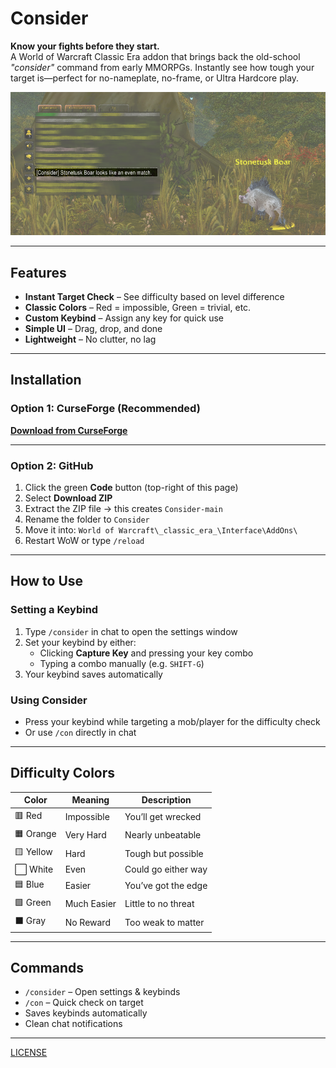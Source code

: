 # Consider

**Know your fights before they start.**  
A World of Warcraft Classic Era addon that brings back the old-school *"consider"* command from early MMORPGs. Instantly see how tough your target is—perfect for no-nameplate, no-frame, or Ultra Hardcore play.

<img src="https://raw.githubusercontent.com/seathasky/Consider/refs/heads/main/img/betterexample.png" alt="Consider examples">

---

## Features
- **Instant Target Check** – See difficulty based on level difference  
- **Classic Colors** – Red = impossible, Green = trivial, etc.  
- **Custom Keybind** – Assign any key for quick use  
- **Simple UI** – Drag, drop, and done  
- **Lightweight** – No clutter, no lag  

---

## Installation

### Option 1: CurseForge (Recommended)
[**Download from CurseForge**](https://www.curseforge.com/wow/addons/consider)

---

### Option 2: GitHub
1. Click the green **Code** button (top-right of this page)  
2. Select **Download ZIP**  
3. Extract the ZIP file → this creates `Consider-main`  
4. Rename the folder to `Consider`  
5. Move it into: `World of Warcraft\_classic_era_\Interface\AddOns\`  
6. Restart WoW or type `/reload`  

---

## How to Use

### Setting a Keybind
1. Type `/consider` in chat to open the settings window  
2. Set your keybind by either:  
   - Clicking **Capture Key** and pressing your key combo  
   - Typing a combo manually (e.g. `SHIFT-G`)  
3. Your keybind saves automatically  

### Using Consider
- Press your keybind while targeting a mob/player for the difficulty check  
- Or use `/con` directly in chat  

---

## Difficulty Colors
| Color | Meaning | Description |
|-------|---------|-------------|
| 🟥 Red | Impossible | You’ll get wrecked |
| 🟧 Orange | Very Hard | Nearly unbeatable |
| 🟨 Yellow | Hard | Tough but possible |
| ⬜ White | Even | Could go either way |
| 🟦 Blue | Easier | You’ve got the edge |
| 🟩 Green | Much Easier | Little to no threat |
| ⬛ Gray | No Reward | Too weak to matter |

---

## Commands
- `/consider` – Open settings & keybinds  
- `/con` – Quick check on target  
- Saves keybinds automatically  
- Clean chat notifications  

---

[LICENSE](https://raw.githubusercontent.com/seathasky/Consider/main/LICENSE)  
